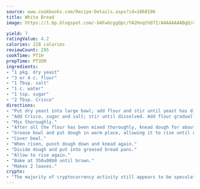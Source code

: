 ```yaml
---
source: www.cookbooks.com/Recipe-Details.aspx?id=1068196
title: White Bread
image: https://1.bp.blogspot.com/-bAFwUcggQpc/YA2HvqthD7I/AAAAAAAABgQ/dGGityjUeSk5WIgvhJroHVt7XYoXF2qygCLcBGAsYHQ/s320/10.png

yield: 7
ratingValue: 4.2
calories: 228 calories
reviewCount: 295
cookTime: PT1H
prepTime: PT35M
ingredients:
- "1 pkg. dry yeast"
- "3 or 4 c. flour"
- "1 Tbsp. salt"
- "1 c. water"
- "1 tsp. sugar"
- "2 Tbsp. Crisco"
directions:
- "Put dry yeast into large bowl; add flour and stir until yeast has dissolved."
- "Add Crisco, sugar and salt; stir until dissolved. Add flour gradually, one cup at a time."
- "Mix thoroughly."
- "After all the flour has been mixed thoroughly, knead dough for about 5 minutes."
- "Grease bowl and put dough in warm place, allowing it to rise until doubled in size."
- "Cover bowl."
- "When risen, punch dough down and knead again."
- "Divide dough and put into greased bread pans."
- "Allow to rise again."
- "Bake at 350u00b0 until brown."
- "Makes 2 loaves."
crypto:
- "The majority of cryptocurrency activity still appears to be speculative."
---
```

